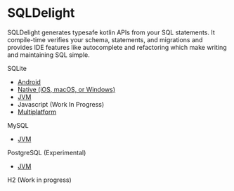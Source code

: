 # SQLDelight

SQLDelight generates typesafe kotlin APIs from your SQL statements. It compile-time verifies your schema, statements, and migrations and provides IDE features like autocomplete and refactoring which make writing and maintaining SQL simple.

SQLite

* [Android](android_sqlite)
* [Native (iOS, macOS, or Windows)](native_sqlite)
* [JVM](jvm_sqlite)
* Javascript (Work In Progress)
* [Multiplatform](multiplatform_sqlite)

MySQL

* [JVM](jvm_mysql)

PostgreSQL (Experimental)

* [JVM](jvm_postgresql)

H2 (Work in progress)
